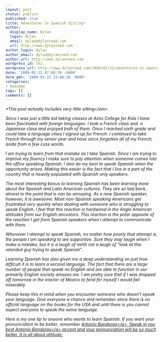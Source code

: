 ```yaml
---
layout: post
status: publish
published: true
title: Adventures in Spanish Sitting*
author:
  display_name: Dylan
  login: dylan
  email: dylan@dylanreed.com
  url: http://www.dylanreed.com
author_login: dylan
author_email: dylan@dylanreed.com
author_url: http://www.dylanreed.com
wordpress_id: 752
wordpress_url: http://www.dylanreed.com/2009/02/22/adventures-in-spanish-sitting/
date: '2009-02-22 07:00:36 -0600'
date_gmt: '2009-02-22 15:00:36 -0600'
categories:
- Awesome
tags: []
comments: []
---
```

<p><em>*This post actually includes very little sitting<&#47;em></p>
<p>Since I was just a little kid taking classes at Aims College for Kids I have been fascinated with foreign languages. I took a French class and&nbsp; a Japanese class and enjoyed both of them. Once I reached sixth grade and could take a language class I signed up for French. I continued to take French through my senior year and have since forgotten all of my French, aside from a few cuss words.</p>
<p>I am trying to learn from that mistake as I take Spanish. Since I am trying to improve my fluency I make sure to pay attention when someone comes into the office speaking Spanish. I also do my best to speak Spanish when the opportunity arises. Making this easier is the fact that I live in a part of the country that is heavily populated with Spanish only speakers.</p>
<p>The most interesting bonus to learning Spanish has been learning more about the Spanish and Latin American cultures. They are so laid back, almost to the point that is can be annoying. As a new Spanish speaker, however, it is awesome. Most non-Spanish speaking Americans get frustrated very quickly when dealing with someone who is struggling to speak English. I feel that this reaction is hardwired in the Anglo American attitudes from our English ancestors. This reaction is the polar opposite of the reaction I get from Spanish speakers when I attempt to communicate with them.</p>
<p>Whenever I attempt to speak Spanish, no matter how poorly that attempt is, the people I am speaking to are supportive. Sure they may laugh when I make a mistake, but it is a laugh of mirth not a laugh of "look at this retarded guy trying to speak Spanish".</p>
<p>Learning Spanish has also given me a deep understanding on just how difficult it is to learn a second language. The fact that there are a large number of people that speak no English and are able to function in our primarily English society amazes me. I am pretty sure that if I was dropped off tomorrow in the interior of Mexico to fend for myself I would fail miserably.</p>
<p>Please keep this in mind when you encounter someone who doesn't speak your language. Give everyone a chance and remember since there is no official language on the books for the USA and until there is you cannot expect everyone to speak the same language.</p>
<p>Here is my one tip to anyone who wants to learn Spanish. If you want your pronunciation to be better, remember <a href="http:&#47;&#47;www.imdb.com&#47;name&#47;nm0000104&#47;">Antonio Banderas<&#47;a>. Speak in you best <a href="http:&#47;&#47;en.wikipedia.org&#47;wiki&#47;Antonio_Banderas">Antonio Banderas<&#47;a> accent and your pronunciation will be so much better. It is all about attitude.</p>
